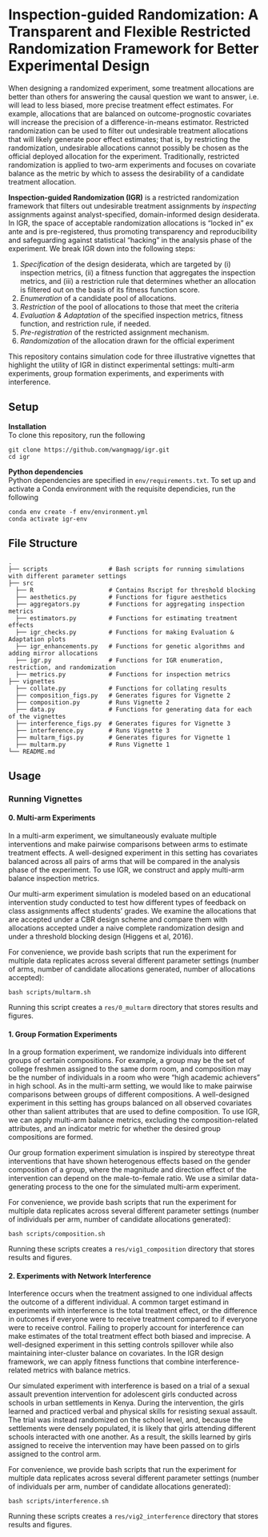 # Inspection-guided Randomization: A Transparent and Flexible Restricted Randomization Framework for Better Experimental Design
When designing a randomized experiment, some treatment allocations are better than others for answering the causal question we want to answer, i.e. will lead to less biased, more precise treatment effect estimates. For example, allocations that are balanced on outcome-prognostic covariates will increase the precision of a difference-in-means estimator. Restricted randomization can be used to filter out undesirable treatment allocations that will likely generate poor effect estimates; that is, by restricting the randomization, undesirable allocations cannot possibly be chosen as the official deployed allocation for the experiment. Traditionally, restricted randomization is applied to two-arm experiments and focuses on covariate balance as the metric by which to assess the desirability of a candidate treatment allocation. 

**Inspection-guided Randomization (IGR)** is a restricted randomization framework that filters out undesirable treatment assignments by _inspecting_ assignments against analyst-specified, domain-informed design desiderata. In IGR, the space of acceptable randomization allocations is “locked in” ex ante and is pre-registered, thus promoting transparency and reproducibility and safeguarding against statistical “hacking” in the analysis phase of the experiment. We break IGR down into the following steps: </br>
  1. _Specification_ of the design desiderata, which are targeted by (i) inspection metrics, (ii) a fitness function that aggregates the inspection metrics, and (iii) a restriction rule that determines whether an allocation is filtered out on the basis of its fitness function score. </br>
  2. _Enumeration_ of a candidate pool of allocations. </br>
  3. _Restriction_ of the pool of allocations to those that meet the criteria </br>
  4. _Evaluation & Adaptation_ of the specified inspection metrics, fitness function, and restriction rule, if needed. 
  5. _Pre-registration_ of the restricted assignment mechanism. </br>
  6. _Randomization_ of the allocation drawn for the official experiment </br>

This repository contains simulation code for three illustrative vignettes that highlight the utility of IGR in distinct experimental settings: multi-arm experiments, group formation experiments, and experiments with interference.

## Setup
__Installation__ <br />
To clone this repository, run the following <br />
```
git clone https://github.com/wangmagg/igr.git
cd igr
```

__Python dependencies__ <br />
Python dependencies are specified in `env/requirements.txt`. To set up and activate a Conda environment with the requisite dependicies, run the following <br />
```
conda env create -f env/environment.yml
conda activate igr-env
```

## File Structure
    .
    ├── scripts                 # Bash scripts for running simulations with different parameter settings
    ├── src                     
      ├── R                     # Contains Rscript for threshold blocking
      ├── aesthetics.py         # Functions for figure aesthetics 
      ├── aggregators.py        # Functions for aggregating inspection metrics
      ├── estimators.py         # Functions for estimating treatment effects
      ├── igr_checks.py         # Functions for making Evaluation & Adaptation plots
      ├── igr_enhancements.py   # Functions for genetic algorithms and adding mirror allocations
      ├── igr.py                # Functions for IGR enumeration, restriction, and randomization
      ├── metrics.py            # Functions for inspection metrics
    ├── vignettes               
      ├── collate.py            # Functions for collating results
      ├── composition_figs.py   # Generates figures for Vignette 2 
      ├── composition.py        # Runs Vignette 2
      ├── data.py               # Functions for generating data for each of the vignettes
      ├── interference_figs.py  # Generates figures for Vignette 3
      ├── interference.py       # Runs Vignette 3
      ├── multarm_figs.py       # Generates figures for Vignette 1
      ├── multarm.py            # Runs Vignette 1
    └── README.md

## Usage
### Running Vignettes
#### 0. Multi-arm Experiments ####

In a multi-arm experiment, we simultaneously evaluate multiple interventions and make pairwise comparisons between arms to estimate treatment effects. A well-designed experiment in this setting has covariates balanced across all pairs of arms that will be compared in the analysis phase of the experiment. To use IGR, we construct and apply multi-arm balance inspection metrics.

Our multi-arm experiment simulation is modeled based on an educational intervention study conducted to test how different types of feedback on class assignments affect students’ grades. We examine the allocations that are accepted under a CBR design scheme and compare them with allocations accepted under a naive complete randomization design and under a threshold blocking design (Higgens et al, 2016). 

For convenience, we provide bash scripts that run the experiment for multiple data replicates across several different parameter settings (number of arms, number of candidate allocations generated, number of allocations accepted): <br />
```
bash scripts/multarm.sh
```

Running this script creates a ```res/0_multarm``` directory that stores results and figures.

#### 1. Group Formation Experiments ####

In a group formation experiment, we randomize individuals into different groups of certain compositions. For example, a group may be the set of college freshmen assigned to the same dorm room, and composition may be the number of individuals in a room who were “high academic achievers” in high school. As in the multi-arm setting, we would like to make pairwise comparisons between groups of different compositions. A well-designed experiment in this setting has groups balanced on all observed covariates other than salient attributes that are used to define composition. To use IGR, we can apply multi-arm balance metrics, excluding the composition-related attributes, and an indicator metric for whether the desired group compositions are formed.

Our group formation experiment simulation is inspired by stereotype threat interventions that have shown heterogenous effects based on the gender composition of a group, where the magnitude and direction effect
of the intervention can depend on the male-to-female ratio. We use a similar data-generating process to the one for the simulated multi-arm experiment.

For convenience, we provide bash scripts that run the experiment for multiple data replicates across several different parameter settings (number of individuals per arm, number of candidate allocations generated): <br />
```
bash scripts/composition.sh
```

Running these scripts creates a ```res/vig1_composition``` directory that stores results and figures.

#### 2. Experiments with Network Interference #

Interference occurs when the treatment assigned to one individual affects the outcome of a different individual. A common target estimand in experiments with interference is the total treatment effect, or the difference in outcomes if everyone were to receive treatment compared to if everyone were to receive control.  Failing to properly account for interference can make estimates of the total treatment effect both biased and imprecise. A well-designed experiment in this setting controls spillover while also maintaining inter-cluster balance on covariates. In the IGR design framework, we can apply fitness functions that combine interference-related metrics with balance metrics.

Our simulated experiment with interference is based on a trial of a sexual assault prevention intervention for adolescent girls conducted across schools in urban settlements in Kenya. During the intervention, the girls
learned and practiced verbal and physical skills for resisting sexual assault. The trial was instead randomized on the school level, and, because the settlements were densely populated, it is likely that girls attending different schools interacted with one another. As a result, the skills learned by girls assigned to receive the intervention may have been passed on to girls assigned to the control arm.

For convenience, we provide bash scripts that run the experiment for multiple data replicates across several different parameter settings (number of individuals per arm, number of candidate allocations generated): <br />
```
bash scripts/interference.sh 
```
Running these scripts creates a ```res/vig2_interference``` directory that stores results and figures.


